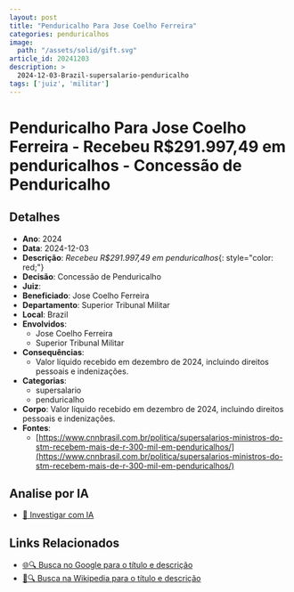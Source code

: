 ```yaml
---
layout: post
title: "Penduricalho Para Jose Coelho Ferreira"
categories: penduricalhos 
image:
  path: "/assets/solid/gift.svg"
article_id: 20241203
description: >
  2024-12-03-Brazil-supersalario-penduricalho
tags: ['juiz', 'militar']
---
```


# Penduricalho Para Jose Coelho Ferreira - Recebeu R$291.997,49 em penduricalhos - Concessão de Penduricalho

## Detalhes
- **Ano**: 2024
- **Data**: 2024-12-03
- **Descrição**: <i class="fas fa-money-bill-wave"></i> *Recebeu R$291.997,49 em penduricalhos*{: style="color: red;"}
- **Decisão**: Concessão de Penduricalho
- **Juiz**: 
- **Beneficiado**: Jose Coelho Ferreira
- **Departamento**: Superior Tribunal Militar
- **Local**: Brazil
- **Envolvidos**:
  - Jose Coelho Ferreira
  - Superior Tribunal Militar
- **Consequências**:
  - Valor líquido recebido em dezembro de 2024, incluindo direitos pessoais e indenizações.
- **Categorias**:
  - supersalario
  - penduricalho
- **Corpo**: Valor líquido recebido em dezembro de 2024, incluindo direitos pessoais e indenizações.
- **Fontes**:
  - [https://www.cnnbrasil.com.br/politica/supersalarios-ministros-do-stm-recebem-mais-de-r-300-mil-em-penduricalhos/](https://www.cnnbrasil.com.br/politica/supersalarios-ministros-do-stm-recebem-mais-de-r-300-mil-em-penduricalhos/)

## Analise por IA
- [🤖 Investigar com IA](https://www.perplexity.ai/search?q=%22penduricalhos%20judiciais%20Brasil%22%20Penduricalho%20Para%20Jose%20Coelho%20Ferreira%20Recebeu%20R%24291.997%2C49%20em%20penduricalhos%20Brazil%202024-12-03%20%20Jose%20Coelho%20Ferreira)

## Links Relacionados
- [🌐🔍 Busca no Google para o título e descrição](https://www.google.com/search?q=%22penduricalhos%20judiciais%20Brasil%22%20Penduricalho%20Para%20Jose%20Coelho%20Ferreira%20Recebeu%20R%24291.997%2C49%20em%20penduricalhos%20Brazil%202024-12-03%20%20Jose%20Coelho%20Ferreira)
- [📖🔍 Busca na Wikipedia para o título e descrição](https://pt.wikipedia.org/w/index.php?search=%22penduricalhos%20judiciais%20Brasil%22%20Penduricalho%20Para%20Jose%20Coelho%20Ferreira%20Recebeu%20R%24291.997%2C49%20em%20penduricalhos%20Brazil%202024-12-03%20%20Jose%20Coelho%20Ferreira)

